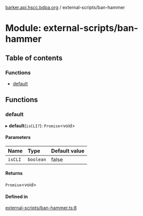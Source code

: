 [barker.api.hscc.bdpa.org][1] / external-scripts/ban-hammer

# Module: external-scripts/ban-hammer

## Table of contents

### Functions

- [default][2]

## Functions

### default

▸ **default**(`isCLI?`): `Promise`\<void>

#### Parameters

| Name    | Type      | Default value |
| :------ | :-------- | :------------ |
| `isCLI` | `boolean` | false         |

#### Returns

`Promise`\<void>

#### Defined in

[external-scripts/ban-hammer.ts:8][3]

[1]: ../README.md
[2]: external_scripts_ban_hammer.md#default
[3]:
  https://github.com/nhscc/barker.api.hscc.bdpa.org/blob/b8087e9/external-scripts/ban-hammer.ts#L8
